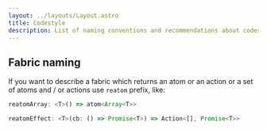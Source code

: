 ```yaml
---
layout: ../layouts/Layout.astro
title: Codestyle
description: List of naming conventions and recommendations about codestyle with Reatom development
---
```


## Fabric naming

If you want to describe a fabric which returns an atom or an action or a set of atoms and / or actions use `reatom` prefix, like:

```ts
reatomArray: <T>() => atom<Array<T>>
```

```ts
reatomEffect: <T>(cb: () => Promise<T>) => Action<[], Promise<T>>
```
